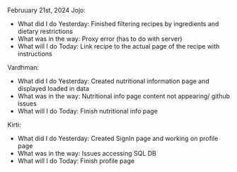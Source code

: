 Februuary 21st, 2024
Jojo:

- What did I do Yesterday: Finished filtering recipes by ingredients and dietary restrictions
- What was in the way: Proxy error (has to do with server)
- What will I do Today: Link recipe to the actual page of the recipe with instructions

Vardhman:

- What did I do Yesterday: Created nutritional information page and displayed loaded in data
- What was in the way: Nutritional info page content not appearing/ github issues
- What will I do Today: Finish nutritional info page

Kirti:

- What did I do Yesterday: Created SignIn page and working on profile page
- What was in the way: Issues accessing SQL DB
- What will I do Today: Finish profile page
